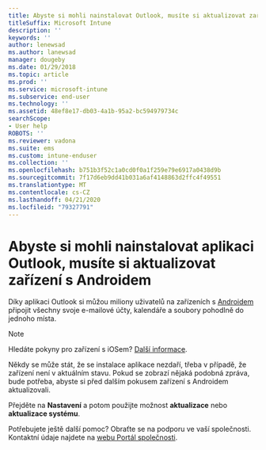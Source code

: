 ```yaml
---
title: Abyste si mohli nainstalovat Outlook, musíte si aktualizovat zařízení s Androidem | Microsoft Docs
titleSuffix: Microsoft Intune
description: ''
keywords: ''
author: lenewsad
ms.author: lanewsad
manager: dougeby
ms.date: 01/29/2018
ms.topic: article
ms.prod: ''
ms.service: microsoft-intune
ms.subservice: end-user
ms.technology: ''
ms.assetid: 48ef8e17-db03-4a1b-95a2-bc594979734c
searchScope:
- User help
ROBOTS: ''
ms.reviewer: vadona
ms.suite: ems
ms.custom: intune-enduser
ms.collection: ''
ms.openlocfilehash: b751b3f52c1a0cd0f0a1f259e79e6917a0438d9b
ms.sourcegitcommit: 7f17d6eb9dd41b031a6af4148863d2ffc4f49551
ms.translationtype: MT
ms.contentlocale: cs-CZ
ms.lasthandoff: 04/21/2020
ms.locfileid: "79327791"
---
```

# <a name="you-need-to-update-your-android-device-to-install-the-outlook-app"></a>Abyste si mohli nainstalovat aplikaci Outlook, musíte si aktualizovat zařízení s Androidem

Díky aplikaci Outlook si můžou miliony uživatelů na zařízeních s [Androidem](https://play.google.com/store/apps/details?id=com.microsoft.office.outlook) připojit všechny svoje e-mailové účty, kalendáře a soubory pohodlně do jednoho místa.

>[!NOTE]
> Hledáte pokyny pro zařízení s iOSem? [Další informace](update-device-outlook-ios.md).

Někdy se může stát, že se instalace aplikace nezdaří, třeba v případě, že zařízení není v aktuálním stavu. Pokud se zobrazí nějaká podobná zpráva, bude potřeba, abyste si před dalším pokusem zařízení s Androidem aktualizovali.

Přejděte na **Nastavení** a potom použijte možnost **aktualizace** nebo **aktualizace systému**.

Potřebujete ještě další pomoc? Obraťte se na podporu ve vaší společnosti. Kontaktní údaje najdete na [webu Portál společnosti](https://go.microsoft.com/fwlink/?linkid=2010980).
